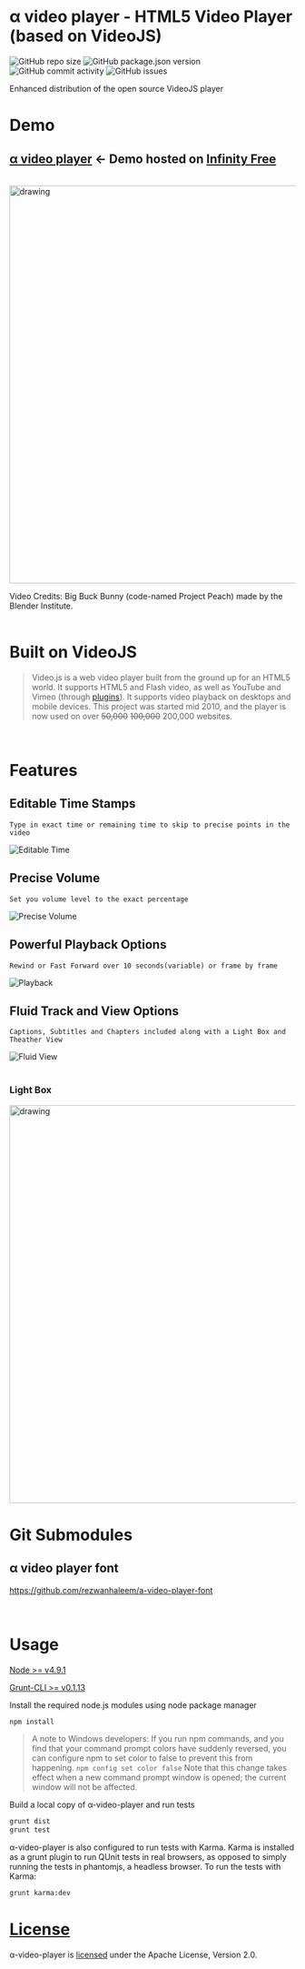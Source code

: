 # α video player - HTML5 Video Player (based on VideoJS)
![GitHub repo size](https://img.shields.io/github/repo-size/rezwanhaleem/a-video-player)
![GitHub package.json version](https://img.shields.io/github/package-json/v/rezwanhaleem/a-video-player)
![GitHub commit activity](https://img.shields.io/github/commit-activity/m/rezwanhaleem/a-video-player)
![GitHub issues](https://img.shields.io/github/issues/rezwanhaleem/a-video-player)

Enhanced distribution of the open source VideoJS player 

# Demo

## [α video player](http://a-video-player.infinityfreeapp.com/) <- Demo hosted on [Infinity Free](https://www.infinityfree.net/)

<br/>
<img src="https://i.imgur.com/FVIkEuR.png" alt="drawing" style="width:700px;"/>

Video Credits: Big Buck Bunny (code-named Project Peach) made by the Blender Institute.
<br/>
<br/>

# Built on VideoJS

> Video.js is a web video player built from the ground up for an HTML5 world. It supports HTML5 and Flash video, as well as YouTube and Vimeo (through [plugins](https://github.com/videojs/video.js/wiki/Plugins)). It supports video playback on desktops and mobile devices. This project was started mid 2010, and the player is now used on over ~~50,000~~ ~~100,000~~ 200,000 websites.

<br/>

# Features

## Editable Time Stamps

`Type in exact time or remaining time to skip to precise points in the video`

![Editable Time](https://media.giphy.com/media/vubFzpby8zbey02ypU/giphy.gif)

## Precise Volume

`Set you volume level to the exact percentage`

![Precise Volume](https://media.giphy.com/media/71gEhlriXiJNSd8gYW/giphy.gif)

## Powerful Playback Options

`Rewind or Fast Forward over 10 seconds(variable) or frame by frame`

![Playback](https://media.giphy.com/media/NPlGfmIXu00vm3fgLQ/giphy.gif)

## Fluid Track and View Options

`Captions, Subtitles and Chapters included along with a Light Box and Theather View`

![Fluid View](https://media.giphy.com/media/GVHGsByyRSGNyi2aSv/giphy.gif)
<br/>
<br/>

### Light Box
<img src="https://i.imgur.com/VJzHGr6.png" alt="drawing" style="width:700px;"/>

<br/>

# Git Submodules

## α video player font
https://github.com/rezwanhaleem/a-video-player-font

<br/>

# Usage

[Node >= v4.9.1](https://nodejs.org/en/)

[Grunt-CLI >= v0.1.13](https://nodejs.org/en/)

Install the required node.js modules using node package manager

```bash
npm install
```

> A note to Windows developers: If you run npm commands, and you find that your command prompt colors have suddenly reversed, you can configure npm to set color to false to prevent this from happening.
> `npm config set color false`
> Note that this change takes effect when a new command prompt window is opened; the current window will not be affected.

Build a local copy of α-video-player and run tests

```bash
grunt dist
grunt test
```

α-video-player is also configured to run tests with Karma. Karma is installed as a grunt plugin to run QUnit tests in real browsers, as opposed to simply running the tests in phantomjs, a headless browser. To run the tests with Karma:

```bash
grunt karma:dev
```

# [License](https://github.com/rezwanhaleem/a-video-player/blob/develop/LICENSE)

α-video-player is [licensed](https://github.com/rezwanhaleem/a-video-player/blob/develop/LICENSE) under the Apache License, Version 2.0.
